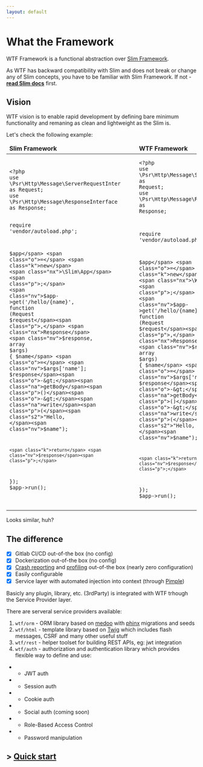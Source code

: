 ```yaml
---
layout: default
---
```

# What the Framework

WTF Framework is a functional abstraction over [Slim Framework](https://slimframework.com).

As WTF has backward compatibility with Slim and does not break or change any of Slim concepts, you have to be familiar with Slim Framework. If not - **[read Slim docs](https://slimframework.com/docs)** first.

## Vision

WTF vision is to enable rapid development by defining bare minimum functionality and remaning as clean and lightweight as the Slim is.

Let's check the following example:

<table width="80%">
    <thead width="100%">
        <tr width="80%">
            <td width="50%"><b>Slim Framework</b></td>
            <td width="50%"><b>WTF Framework</b></td>
        </tr>
    </thead>
    <tbody>
        <tr width="80%">
            <td>
                <div class="language-php highlighter-rouge" style="width: 90% !important"><div class="highlight"><pre class="codehilite"><code><span class="cp">&lt;?php</span>
<span class="k">use</span> <span class="nx">\Psr\Http\Message\ServerRequestInterface</span> <span class="k">as</span> <span class="nx">Request</span><span class="p">;</span>
<span class="k">use</span> <span class="nx">\Psr\Http\Message\ResponseInterface</span> <span class="k">as</span> <span class="nx">Response</span><span class="p">;</span>

<span class="k">require</span> <span class="s1">'vendor/autoload.php'</span><span class="p">;</span>

<span class="nv">$app</span> <span class="o">=</span> <span class="k">new</span> <span class="nx">\Slim\App</span><span class="p">;</span>
<span class="nv">$app</span><span class="o">-&gt;</span><span class="na">get</span><span class="p">(</span><span class="s1">'/hello/{name}'</span><span class="p">,</span> <span class="k">function</span> <span class="p">(</span><span class="nx">Request</span> <span class="nv">$request</span><span class="p">,</span> <span class="nx">Response</span> <span class="nv">$response</span><span class="p">,</span> <span class="k">array</span> <span class="nv">$args</span><span class="p">)</span> <span class="p">{</span>
    <span class="nv">$name</span> <span class="o">=</span> <span class="nv">$args</span><span class="p">[</span><span class="s1">'name'</span><span class="p">];</span>
    <span class="nv">$response</span><span class="o">-&gt;</span><span class="na">getBody</span><span class="p">()</span><span class="o">-&gt;</span><span class="na">write</span><span class="p">(</span><span class="s2">"Hello, </span><span class="nv">$name</span><span class="s2">"</span><span class="p">);</span>

    <span class="k">return</span> <span class="nv">$response</span><span class="p">;</span>
<span class="p">});</span>
<span class="nv">$app</span><span class="o">-&gt;</span><span class="na">run</span><span class="p">();</span>
                </code></pre></div></div>
            </td>
            <td>
                <div class="language-php highlighter-rouge" style="width: 90% !important"><div class="highlight"><pre class="codehilite"><code><span class="cp">&lt;?php</span>
<span class="k">use</span> <span class="nx">\Psr\Http\Message\ServerRequestInterface</span> <span class="k">as</span> <span class="nx">Request</span><span class="p">;</span>
<span class="k">use</span> <span class="nx">\Psr\Http\Message\ResponseInterface</span> <span class="k">as</span> <span class="nx">Response</span><span class="p">;</span>

<span class="k">require</span> <span class="s1">'vendor/autoload.php'</span><span class="p">;</span>

<span class="nv">$app</span> <span class="o">=</span> <span class="k">new</span> <span class="nx">\Wtf\App</span><span class="p">;</span>
<span class="nv">$app</span><span class="o">-&gt;</span><span class="na">get</span><span class="p">(</span><span class="s1">'/hello/{name}'</span><span class="p">,</span> <span class="k">function</span> <span class="p">(</span><span class="nx">Request</span> <span class="nv">$request</span><span class="p">,</span> <span class="nx">Response</span> <span class="nv">$response</span><span class="p">,</span> <span class="k">array</span> <span class="nv">$args</span><span class="p">)</span> <span class="p">{</span>
    <span class="nv">$name</span> <span class="o">=</span> <span class="nv">$args</span><span class="p">[</span><span class="s1">'name'</span><span class="p">];</span>
    <span class="nv">$response</span><span class="o">-&gt;</span><span class="na">getBody</span><span class="p">()</span><span class="o">-&gt;</span><span class="na">write</span><span class="p">(</span><span class="s2">"Hello, </span><span class="nv">$name</span><span class="s2">"</span><span class="p">);</span>

    <span class="k">return</span> <span class="nv">$response</span><span class="p">;</span>
<span class="p">});</span>
<span class="nv">$app</span><span class="o">-&gt;</span><span class="na">run</span><span class="p">();</span>
                </code></pre></div></div>
            </td>
        </tr>
    </tbody>
</table>

Looks similar, huh?

## The difference

* [x] Gitlab CI/CD out-of-the box (no config)
* [x] Dockerization out-of-the box (no config)
* [x] [Crash reporting](https://sentry.io) and [profiling](https://blackfire.io) out-of-the box (nearly zero configuration)
* [x] Easily configurable
* [x] Service layer with automated injection into context (through [Pimple](http://pimple.symfony.com))

Basicly any plugin, library, etc. (3rdParty) is integrated with WTF trhough the Service Provider layer.

There are serveral service providers available:

1. `wtf/orm` - ORM library based on [medoo](https://medoo.in) with [phinx](https://phinx.org) migrations and seeds
2. `wtf/html` - template library based on [Twig](https://twig.symfony.com) which includes flash messages, CSRF and many other useful stuff
3. `wtf/rest` - helper toolset for building REST APIs, eg: jwt integration
4. `wtf/auth` - authorization and authentication library which provides flexible way to define and use:
* - JWT auth
* - Session auth
* - Cookie auth
* - Social auth (coming soon)
* - Role-Based Access Control
* - Password manipulation

## > [Quick start](/quickstart)
